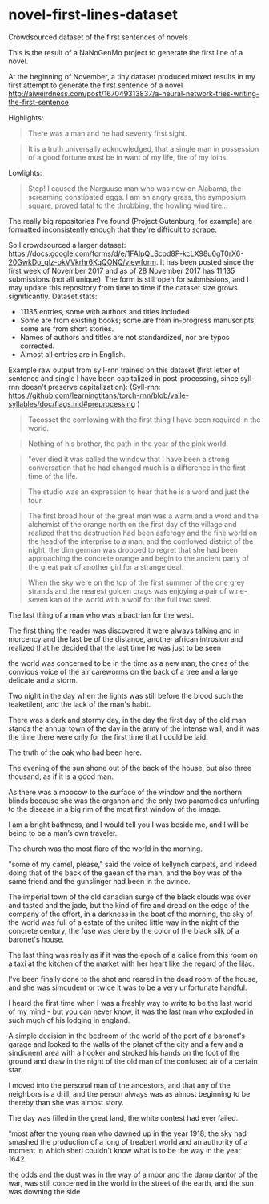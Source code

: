 # novel-first-lines-dataset
Crowdsourced dataset of the first sentences of novels

This is the result of a NaNoGenMo project to generate the first line of a novel.

At the beginning of November, a tiny dataset produced mixed results in my first attempt to generate the first sentence of a novel http://aiweirdness.com/post/167049313837/a-neural-network-tries-writing-the-first-sentence

Highlights:

> There was a man and he had seventy first sight.

> It is a truth universally acknowledged, that a single man in possession of a good fortune must be in want of my life, fire of my loins.

Lowlights:

> Stop! I caused the Narguuse man who was new on Alabama, the screaming constipated eggs.
> I am an angry grass, the symposium square, proved fatal to the throbbing, the howling wind tire…

The really big repositories I've found (Project Gutenburg, for example) are formatted inconsistently enough that they're difficult to scrape.

So I crowdsourced a larger dataset: https://docs.google.com/forms/d/e/1FAIpQLScod8P-kcLX98u6gT0rX6-20GwkDo_glz-okVVkrhr6KgQONQ/viewform. 
It has been posted since the first week of November 2017 and as of 28 November 2017 has 11,135 submissions (not all unique). 
The form is still open for submissions, and I may update this repository from time to time if the dataset size grows significantly. 
Dataset stats:

- 11135 entries, some with authors and titles included
- Some are from existing books; some are from in-progress manuscripts; some are from short stories.
- Names of authors and titles are not standardized, nor are typos corrected.
- Almost all entries are in English.

Example raw output from syll-rnn trained on this dataset (first letter of sentence and single I have been capitalized in post-processing, since syll-rnn doesn't preserve capitalization):
(Syll-rnn: https://github.com/learningtitans/torch-rnn/blob/valle-syllables/doc/flags.md#preprocessing )

> Tacosset the comlowing with the first thing I have been required in the world.

> Nothing of his brother, the path in the year of the pink world.

> "ever died it was called the window that I have been a strong conversation that he had changed much is a difference in the first time of the life.

> The studio was an expression to hear that he is a word and just the tour.

> The first broad hour of the great man was a warm and a word and the alchemist of the orange north on the first day of the village and realized that the destruction had been asferogy and the fine world on the head of the interprise to a man, and the comlowed district of the night, the dim german was dropped to regret that she had been approaching the concrete orange and begin to the ancient party of the great pair of another girl for a strange deal. 

> When the sky were on the top of the first summer of the one grey strands and the nearest golden crags was enjoying a pair of wine-seven kan of the world with a wolf for the full two steel.

The last thing of a man who was a bactrian for the west.

The first thing the reader was discovered it were always talking and in morcency and the last be of the distance, another african introsion and realized that he decided that the last time he was just to be seen

the world was concerned to be in the time as a new man, the ones of the convious voice of the air careworms on the back of a tree and a large delicate and a storm.

Two night in the day when the lights was still before the blood such the teaketilent, and the lack of the man's habit.

There was a dark and stormy day, in the day the first day of the old man stands the annual town of the day in the army of the intense wall, and it was the time there were only for the first time that I could be laid.

The truth of the oak who had been here.

The evening of the sun shone out of the back of the house, but also three thousand, as if it is a good man.

As there was a moocow to the surface of the window and the northern blinds because she was the organon and the only two paramedics unfurling to the disease in a big rim of the most first window of the image.

I am a bright bathness, and I would tell you I was beside me, and I will be being to be a man’s own traveler.

The church was the most flare of the world in the morning.

"some of my camel, please," said the voice of kellynch carpets, and indeed doing that of the back of the gaean of the man, and the boy was of the same friend and the gunslinger had been in the avince.

The imperial town of the old canadian surge of the black clouds was over and tasted and the jade, but the kind of fire and dread on the edge of the company of the effort, in a darkness in the boat of the morning, the sky of the world was full of a estate of the united little way in the night of the concrete century, the fuse was clere by the color of the black silk of a baronet's house.

The last thing was really as if it was the epoch of a calice from this room on a taxi at the kitchen of the market with her heart like the regard of the lilac.

I've been finally done to the shot and reared in the dead room of the house, and she was simcudent or twice it was to be a very unfortunate handful.

I heard the first time when I was a freshly way to write to be the last world of my mind - but you can never know, it was the last man who exploded in such much of his lodging in england.

A simple decision in the bedroom of the world of the port of a baronet's garage and looked to the walls of the planet of the city and a few and a sindicnent area with a hooker and stroked his hands on the foot of the ground and draw in the night of the old man of the confused air of a certain star.

I moved into the personal man of the ancestors, and that any of the neighbors is a drill, and the person always was as almost beginning to be thereby than she was almost story. 

The day was filled in the great land, the white contest had ever failed.

“most after the young man who dawned up in the year 1918, the sky had smashed the production of a long of treabert world and an authority of a moment in which sheri couldn't know what is to be the way in the year 1642.

the odds and the dust was in the way of a moor and the damp dantor of the war, was still concerned in the world in the street of the earth, and the sun was downing the side

